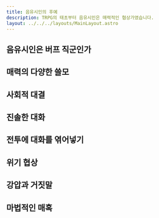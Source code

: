 ```yaml
---
title: 음유시인의 후예
description: TRPG의 태초부터 음유시인은 매력적인 협상가였습니다. 
layout: ../../../layouts/MainLayout.astro
---
```


## 음유시인은 버프 직군인가

## 매력의 다양한 쓸모

## 사회적 대결

## 진솔한 대화

## 전투에 대화를 엮어넣기

## 위기 협상

## 강압과 거짓말

## 마법적인 매혹

